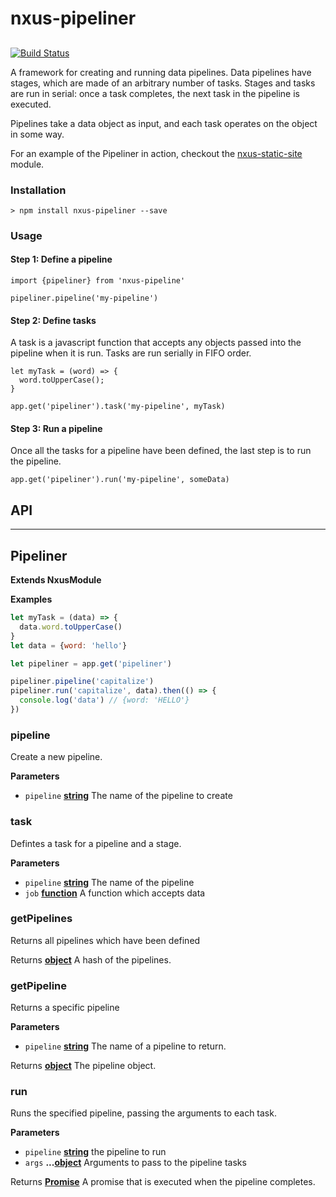 # nxus-pipeliner

## 

[![Build Status](https://travis-ci.org/nxus/pipeliner.svg?branch=master)](https://travis-ci.org/nxus/pipeliner)

A framework for creating and running data pipelines.  Data pipelines have stages, which are made of an arbitrary number of tasks.  Stages and tasks are run in serial: once a task completes, the next task in the pipeline is executed.  

Pipelines take a data object as input, and each task operates on the object in some way.

For an example of the Pipeliner in action, checkout the [nxus-static-site](https://github.com/seabourne/nxus-static-site) module.

### Installation

    > npm install nxus-pipeliner --save

### Usage

#### Step 1: Define a pipeline

    import {pipeliner} from 'nxus-pipeline'

    pipeliner.pipeline('my-pipeline')

#### Step 2: Define tasks

A task is a javascript function that accepts any objects passed into the pipeline when it is run. Tasks are run serially in FIFO order.

    let myTask = (word) => {
      word.toUpperCase();
    }

    app.get('pipeliner').task('my-pipeline', myTask)

#### Step 3: Run a pipeline

Once all the tasks for a pipeline have been defined, the last step is to run the pipeline.

    app.get('pipeliner').run('my-pipeline', someData)

## API

* * *

## Pipeliner

**Extends NxusModule**

**Examples**

```javascript
let myTask = (data) => {
  data.word.toUpperCase()
}
let data = {word: 'hello'}

let pipeliner = app.get('pipeliner')

pipeliner.pipeline('capitalize')
pipeliner.run('capitalize', data).then(() => {
  console.log('data') // {word: 'HELLO'}
})
```

### pipeline

Create a new pipeline.

**Parameters**

-   `pipeline` **[string](https://developer.mozilla.org/en-US/docs/Web/JavaScript/Reference/Global_Objects/String)** The name of the pipeline to create

### task

Defintes a task for a pipeline and a stage.

**Parameters**

-   `pipeline` **[string](https://developer.mozilla.org/en-US/docs/Web/JavaScript/Reference/Global_Objects/String)** The name of the pipeline
-   `job` **[function](https://developer.mozilla.org/en-US/docs/Web/JavaScript/Reference/Statements/function)** A function which accepts data

### getPipelines

Returns all pipelines which have been defined

Returns **[object](https://developer.mozilla.org/en-US/docs/Web/JavaScript/Reference/Global_Objects/Object)** A hash of the pipelines.

### getPipeline

Returns a specific pipeline

**Parameters**

-   `pipeline` **[string](https://developer.mozilla.org/en-US/docs/Web/JavaScript/Reference/Global_Objects/String)** The name of a pipeline to return.

Returns **[object](https://developer.mozilla.org/en-US/docs/Web/JavaScript/Reference/Global_Objects/Object)** The pipeline object.

### run

Runs the specified pipeline, passing the arguments to each task.

**Parameters**

-   `pipeline` **[string](https://developer.mozilla.org/en-US/docs/Web/JavaScript/Reference/Global_Objects/String)** the pipeline to run
-   `args` **...[object](https://developer.mozilla.org/en-US/docs/Web/JavaScript/Reference/Global_Objects/Object)** Arguments to pass to the pipeline tasks

Returns **[Promise](https://developer.mozilla.org/en-US/docs/Web/JavaScript/Reference/Global_Objects/Promise)** A promise that is executed when the pipeline completes.
